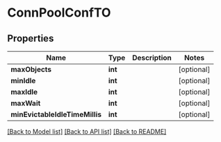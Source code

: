 # ConnPoolConfTO

## Properties
Name | Type | Description | Notes
------------ | ------------- | ------------- | -------------
**maxObjects** | **int** |  | [optional] 
**minIdle** | **int** |  | [optional] 
**maxIdle** | **int** |  | [optional] 
**maxWait** | **int** |  | [optional] 
**minEvictableIdleTimeMillis** | **int** |  | [optional] 

[[Back to Model list]](../README.md#documentation-for-models) [[Back to API list]](../README.md#documentation-for-api-endpoints) [[Back to README]](../README.md)


